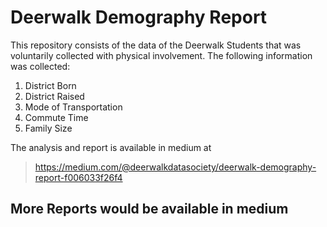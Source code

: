 ﻿# Deerwalk Demography Report

This repository consists of the data of the Deerwalk Students that was voluntarily collected with physical involvement.
The following information was collected:

1. District Born
2. District Raised
3. Mode of Transportation
4. Commute Time
5. Family Size

The analysis and report is available in medium at
>https://medium.com/@deerwalkdatasociety/deerwalk-demography-report-f006033f26f4

## More Reports would be available in medium